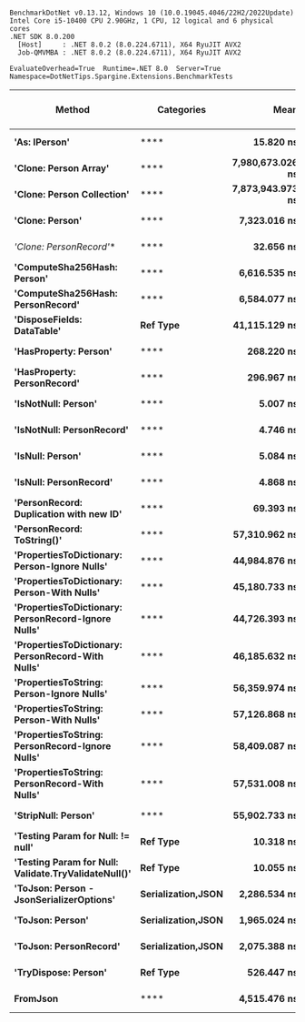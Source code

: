 ```

BenchmarkDotNet v0.13.12, Windows 10 (10.0.19045.4046/22H2/2022Update)
Intel Core i5-10400 CPU 2.90GHz, 1 CPU, 12 logical and 6 physical cores
.NET SDK 8.0.200
  [Host]     : .NET 8.0.2 (8.0.224.6711), X64 RyuJIT AVX2
  Job-QMVMBA : .NET 8.0.2 (8.0.224.6711), X64 RyuJIT AVX2

EvaluateOverhead=True  Runtime=.NET 8.0  Server=True  
Namespace=DotNetTips.Spargine.Extensions.BenchmarkTests  

```
| Method                                               | Categories         | Mean             | Error           | StdDev          | StdErr         | Min              | Q1               | Median           | Q3               | Max              | Op/s          | CI99.9% Margin  | Iterations | Kurtosis | MValue | Skewness | Rank | LogicalGroup | Baseline | Gen0    | Code Size | Completed Work Items | Lock Contentions | Exceptions | Gen1    | Gen2    | Allocated |
|----------------------------------------------------- |------------------- |-----------------:|----------------:|----------------:|---------------:|-----------------:|-----------------:|-----------------:|-----------------:|-----------------:|--------------:|----------------:|-----------:|---------:|-------:|---------:|-----:|------------- |--------- |--------:|----------:|---------------------:|-----------------:|-----------:|--------:|--------:|----------:|
| **&#39;As: IPerson&#39;**                                        | ****                   |        **15.820 ns** |       **0.2193 ns** |       **0.1712 ns** |      **0.0494 ns** |        **15.750 ns** |        **15.765 ns** |        **15.770 ns** |        **15.777 ns** |        **16.362 ns** |  **63,212,789.0** |       **0.2193 ns** |      **12.00** |    **8.393** |  **2.000** |   **2.6215** |    **6** | *****            | **No**       |       **-** |     **328 B** |                    **-** |                **-** |          **-** |       **-** |       **-** |         **-** |
| **&#39;Clone: Person Array&#39;**                                | ****                   | **7,980,673.026 ns** | **158,876.2432 ns** | **274,053.7134 ns** | **44,457.3829 ns** | **7,560,619.531 ns** | **7,757,100.391 ns** | **8,026,332.812 ns** | **8,141,159.375 ns** | **8,631,210.156 ns** |         **125.3** | **158,876.2432 ns** |      **38.00** |    **2.268** |  **3.200** |   **0.2843** |   **24** | *****            | **No**       | **78.1250** |   **1,120 B** |                    **-** |                **-** |          **-** | **62.5000** | **62.5000** | **4505944 B** |
| **&#39;Clone: Person Collection&#39;**                           | ****                   | **7,873,943.973 ns** | **151,322.4507 ns** | **134,143.4111 ns** | **35,851.3346 ns** | **7,576,836.719 ns** | **7,828,349.219 ns** | **7,890,288.281 ns** | **7,960,771.484 ns** | **8,081,225.781 ns** |         **127.0** | **151,322.4507 ns** |      **14.00** |    **2.522** |  **2.000** |  **-0.5839** |   **24** | *****            | **No**       | **78.1250** |     **406 B** |                    **-** |                **-** |          **-** | **62.5000** | **62.5000** | **4483353 B** |
| **&#39;Clone: Person&#39;**                                      | ****                   |     **7,323.016 ns** |      **60.6534 ns** |      **56.7352 ns** |     **14.6490 ns** |     **7,251.325 ns** |     **7,276.453 ns** |     **7,319.698 ns** |     **7,353.898 ns** |     **7,438.471 ns** |     **136,555.8** |      **60.6534 ns** |      **15.00** |    **2.146** |  **2.000** |   **0.5620** |   **17** | *****            | **No**       |  **0.0458** |     **406 B** |                    **-** |                **-** |          **-** |       **-** |       **-** |    **4616 B** |
| **&#39;Clone: PersonRecord*&#39;**                               | ****                   |        **32.656 ns** |       **0.2119 ns** |       **0.1879 ns** |      **0.0502 ns** |        **32.443 ns** |        **32.520 ns** |        **32.601 ns** |        **32.716 ns** |        **33.068 ns** |  **30,622,251.7** |       **0.2119 ns** |      **14.00** |    **2.409** |  **2.000** |   **0.8150** |    **7** | *****            | **No**       |  **0.0010** |     **275 B** |                    **-** |                **-** |          **-** |       **-** |       **-** |      **88 B** |
| **&#39;ComputeSha256Hash: Person&#39;**                          | ****                   |     **6,616.535 ns** |      **18.9601 ns** |      **16.8076 ns** |      **4.4920 ns** |     **6,592.223 ns** |     **6,607.776 ns** |     **6,612.871 ns** |     **6,623.631 ns** |     **6,644.609 ns** |     **151,136.5** |      **18.9601 ns** |      **14.00** |    **1.881** |  **2.000** |   **0.3267** |   **16** | *****            | **No**       |  **0.0381** |     **767 B** |                    **-** |                **-** |          **-** |       **-** |       **-** |    **3984 B** |
| **&#39;ComputeSha256Hash: PersonRecord&#39;**                    | ****                   |     **6,584.077 ns** |      **97.6438 ns** |      **91.3360 ns** |     **23.5829 ns** |     **6,483.187 ns** |     **6,519.736 ns** |     **6,547.617 ns** |     **6,643.565 ns** |     **6,799.783 ns** |     **151,881.6** |      **97.6438 ns** |      **15.00** |    **2.616** |  **2.000** |   **0.8223** |   **16** | *****            | **No**       |  **0.0381** |     **767 B** |                    **-** |                **-** |          **-** |       **-** |       **-** |    **3912 B** |
| **&#39;DisposeFields: DataTable&#39;**                           | **Ref Type**           |    **41,115.129 ns** |     **164.6396 ns** |     **137.4815 ns** |     **38.1305 ns** |    **40,937.778 ns** |    **41,028.976 ns** |    **41,102.731 ns** |    **41,190.768 ns** |    **41,451.071 ns** |      **24,321.9** |     **164.6396 ns** |      **13.00** |    **3.215** |  **2.000** |   **0.7977** |   **18** | *****            | **No**       |  **0.0610** |   **1,723 B** |                    **-** |                **-** |          **-** |       **-** |       **-** |    **9769 B** |
| **&#39;HasProperty: Person&#39;**                                | ****                   |       **268.220 ns** |       **5.2983 ns** |       **6.3073 ns** |      **1.3764 ns** |       **261.389 ns** |       **262.672 ns** |       **265.126 ns** |       **272.975 ns** |       **280.423 ns** |   **3,728,281.1** |       **5.2983 ns** |      **21.00** |    **1.804** |  **2.000** |   **0.5338** |    **9** | *****            | **No**       |  **0.0024** |     **487 B** |                    **-** |                **-** |          **-** |       **-** |       **-** |     **232 B** |
| **&#39;HasProperty: PersonRecord&#39;**                          | ****                   |       **296.967 ns** |       **5.9293 ns** |       **6.8282 ns** |      **1.5268 ns** |       **287.874 ns** |       **292.601 ns** |       **296.329 ns** |       **300.295 ns** |       **311.236 ns** |   **3,367,380.3** |       **5.9293 ns** |      **20.00** |    **2.170** |  **2.000** |   **0.5131** |   **10** | *****            | **No**       |  **0.0024** |     **487 B** |                    **-** |                **-** |          **-** |       **-** |       **-** |     **240 B** |
| **&#39;IsNotNull: Person&#39;**                                  | ****                   |         **5.007 ns** |       **0.1297 ns** |       **0.1441 ns** |      **0.0331 ns** |         **4.759 ns** |         **4.912 ns** |         **4.965 ns** |         **5.080 ns** |         **5.375 ns** | **199,709,300.9** |       **0.1297 ns** |      **19.00** |    **3.184** |  **2.000** |   **0.7289** |    **3** | *****            | **No**       |       **-** |     **160 B** |                    **-** |                **-** |          **-** |       **-** |       **-** |         **-** |
| **&#39;IsNotNull: PersonRecord&#39;**                            | ****                   |         **4.746 ns** |       **0.0585 ns** |       **0.0518 ns** |      **0.0139 ns** |         **4.680 ns** |         **4.711 ns** |         **4.737 ns** |         **4.772 ns** |         **4.855 ns** | **210,710,737.7** |       **0.0585 ns** |      **14.00** |    **2.107** |  **2.000** |   **0.4877** |    **1** | *****            | **No**       |       **-** |     **160 B** |                    **-** |                **-** |          **-** |       **-** |       **-** |         **-** |
| **&#39;IsNull: Person&#39;**                                     | ****                   |         **5.084 ns** |       **0.0319 ns** |       **0.0298 ns** |      **0.0077 ns** |         **5.053 ns** |         **5.061 ns** |         **5.085 ns** |         **5.103 ns** |         **5.157 ns** | **196,683,775.1** |       **0.0319 ns** |      **15.00** |    **2.837** |  **2.000** |   **0.8307** |    **3** | *****            | **No**       |       **-** |     **160 B** |                    **-** |                **-** |          **-** |       **-** |       **-** |         **-** |
| **&#39;IsNull: PersonRecord&#39;**                               | ****                   |         **4.868 ns** |       **0.0344 ns** |       **0.0305 ns** |      **0.0081 ns** |         **4.832 ns** |         **4.845 ns** |         **4.863 ns** |         **4.891 ns** |         **4.939 ns** | **205,409,352.3** |       **0.0344 ns** |      **14.00** |    **2.567** |  **2.000** |   **0.6949** |    **2** | *****            | **No**       |       **-** |     **160 B** |                    **-** |                **-** |          **-** |       **-** |       **-** |         **-** |
| **&#39;PersonRecord: Duplication with new ID&#39;**              | ****                   |        **69.393 ns** |       **1.4023 ns** |       **3.3327 ns** |      **0.4072 ns** |        **65.074 ns** |        **66.694 ns** |        **68.323 ns** |        **72.177 ns** |        **77.271 ns** |  **14,410,600.4** |       **1.4023 ns** |      **67.00** |    **2.141** |  **2.276** |   **0.6978** |    **8** | *****            | **No**       |  **0.0010** |     **581 B** |                    **-** |                **-** |          **-** |       **-** |       **-** |      **88 B** |
| **&#39;PersonRecord: ToString()&#39;**                           | ****                   |    **57,310.962 ns** |     **260.5018 ns** |     **243.6736 ns** |     **62.9162 ns** |    **56,992.715 ns** |    **57,097.324 ns** |    **57,277.933 ns** |    **57,503.970 ns** |    **57,734.799 ns** |      **17,448.7** |     **260.5018 ns** |      **15.00** |    **1.634** |  **2.000** |   **0.2963** |   **22** | *****            | **No**       |  **0.9155** |     **298 B** |                    **-** |                **-** |          **-** |       **-** |       **-** |   **86148 B** |
| **&#39;PropertiesToDictionary: Person-Ignore Nulls&#39;**        | ****                   |    **44,984.876 ns** |     **414.8691 ns** |     **388.0688 ns** |    **100.1989 ns** |    **44,321.289 ns** |    **44,739.539 ns** |    **44,910.760 ns** |    **45,292.163 ns** |    **45,687.726 ns** |      **22,229.7** |     **414.8691 ns** |      **15.00** |    **1.828** |  **2.000** |   **0.1363** |   **19** | *****            | **No**       |  **0.4272** |   **2,944 B** |                    **-** |                **-** |          **-** |       **-** |       **-** |   **44608 B** |
| **&#39;PropertiesToDictionary: Person-With Nulls&#39;**          | ****                   |    **45,180.733 ns** |     **428.4682 ns** |     **400.7894 ns** |    **103.4834 ns** |    **44,552.182 ns** |    **44,916.049 ns** |    **45,200.528 ns** |    **45,336.880 ns** |    **45,967.123 ns** |      **22,133.3** |     **428.4682 ns** |      **15.00** |    **2.045** |  **2.000** |   **0.3651** |   **19** | *****            | **No**       |  **0.4272** |   **2,941 B** |                    **-** |                **-** |          **-** |       **-** |       **-** |   **44608 B** |
| **&#39;PropertiesToDictionary: PersonRecord-Ignore Nulls&#39;**  | ****                   |    **44,726.393 ns** |     **382.0685 ns** |     **357.3871 ns** |     **92.2770 ns** |    **44,218.655 ns** |    **44,426.462 ns** |    **44,836.124 ns** |    **45,007.672 ns** |    **45,315.665 ns** |      **22,358.2** |     **382.0685 ns** |      **15.00** |    **1.434** |  **2.000** |  **-0.0619** |   **19** | *****            | **No**       |  **0.4883** |   **2,944 B** |                    **-** |                **-** |          **-** |       **-** |       **-** |   **44835 B** |
| **&#39;PropertiesToDictionary: PersonRecord-With Nulls&#39;**    | ****                   |    **46,185.632 ns** |     **519.2835 ns** |     **485.7381 ns** |    **125.4170 ns** |    **45,394.775 ns** |    **45,730.811 ns** |    **46,217.224 ns** |    **46,534.357 ns** |    **47,072.681 ns** |      **21,651.8** |     **519.2835 ns** |      **15.00** |    **1.761** |  **2.000** |  **-0.0103** |   **20** | *****            | **No**       |  **0.4883** |   **2,941 B** |                    **-** |                **-** |          **-** |       **-** |       **-** |   **44838 B** |
| **&#39;PropertiesToString: Person-Ignore Nulls&#39;**            | ****                   |    **56,359.974 ns** |     **259.5871 ns** |     **242.8179 ns** |     **62.6953 ns** |    **55,951.099 ns** |    **56,226.178 ns** |    **56,391.595 ns** |    **56,538.116 ns** |    **56,730.127 ns** |      **17,743.1** |     **259.5871 ns** |      **15.00** |    **1.830** |  **2.000** |  **-0.1789** |   **21** | *****            | **No**       |  **0.8545** |   **1,015 B** |                    **-** |                **-** |          **-** |       **-** |       **-** |   **81112 B** |
| **&#39;PropertiesToString: Person-With Nulls&#39;**              | ****                   |    **57,126.868 ns** |     **239.1733 ns** |     **212.0209 ns** |     **56.6650 ns** |    **56,785.992 ns** |    **56,998.923 ns** |    **57,076.883 ns** |    **57,251.711 ns** |    **57,603.851 ns** |      **17,504.9** |     **239.1733 ns** |      **14.00** |    **2.678** |  **2.000** |   **0.5043** |   **22** | *****            | **No**       |  **0.8545** |   **1,013 B** |                    **-** |                **-** |          **-** |       **-** |       **-** |   **81456 B** |
| **&#39;PropertiesToString: PersonRecord-Ignore Nulls&#39;**      | ****                   |    **58,409.087 ns** |     **254.1338 ns** |     **237.7169 ns** |     **61.3782 ns** |    **57,988.266 ns** |    **58,283.551 ns** |    **58,355.789 ns** |    **58,569.107 ns** |    **58,799.557 ns** |      **17,120.6** |     **254.1338 ns** |      **15.00** |    **2.000** |  **2.000** |  **-0.0029** |   **23** | *****            | **No**       |  **0.8545** |   **1,015 B** |                    **-** |                **-** |          **-** |       **-** |       **-** |   **83500 B** |
| **&#39;PropertiesToString: PersonRecord-With Nulls&#39;**        | ****                   |    **57,531.008 ns** |     **652.3111 ns** |     **544.7093 ns** |    **151.0752 ns** |    **57,078.244 ns** |    **57,139.731 ns** |    **57,380.881 ns** |    **57,622.739 ns** |    **58,989.914 ns** |      **17,381.9** |     **652.3111 ns** |      **13.00** |    **4.268** |  **2.000** |   **1.4426** |   **22** | *****            | **No**       |  **0.9155** |   **1,013 B** |                    **-** |                **-** |          **-** |       **-** |       **-** |   **84668 B** |
| **&#39;StripNull: Person&#39;**                                  | ****                   |    **55,902.733 ns** |     **302.4362 ns** |     **268.1018 ns** |     **71.6532 ns** |    **55,425.812 ns** |    **55,741.582 ns** |    **55,941.019 ns** |    **56,125.937 ns** |    **56,311.804 ns** |      **17,888.2** |     **302.4362 ns** |      **14.00** |    **1.730** |  **2.000** |  **-0.2477** |   **21** | *****            | **No**       |  **0.8545** |     **297 B** |                    **-** |                **-** |          **-** |       **-** |       **-** |   **80776 B** |
| **&#39;Testing Param for Null: != null&#39;**                    | **Ref Type**           |        **10.318 ns** |       **0.1002 ns** |       **0.0937 ns** |      **0.0242 ns** |        **10.217 ns** |        **10.235 ns** |        **10.258 ns** |        **10.412 ns** |        **10.443 ns** |  **96,919,070.0** |       **0.1002 ns** |      **15.00** |    **1.067** |  **2.000** |   **0.2178** |    **5** | *****            | **No**       |  **0.0003** |     **196 B** |                    **-** |                **-** |          **-** |       **-** |       **-** |      **24 B** |
| **&#39;Testing Param for Null: Validate.TryValidateNull()&#39;** | **Ref Type**           |        **10.055 ns** |       **0.0510 ns** |       **0.0453 ns** |      **0.0121 ns** |         **9.991 ns** |        **10.029 ns** |        **10.044 ns** |        **10.084 ns** |        **10.138 ns** |  **99,454,334.8** |       **0.0510 ns** |      **14.00** |    **1.846** |  **2.000** |   **0.4923** |    **4** | *****            | **No**       |  **0.0003** |     **196 B** |                    **-** |                **-** |          **-** |       **-** |       **-** |      **24 B** |
| **&#39;ToJson: Person - JsonSerializerOptions&#39;**             | **Serialization,JSON** |     **2,286.534 ns** |      **10.0083 ns** |       **9.3617 ns** |      **2.4172 ns** |     **2,273.223 ns** |     **2,279.705 ns** |     **2,286.621 ns** |     **2,291.914 ns** |     **2,308.061 ns** |     **437,343.1** |      **10.0083 ns** |      **15.00** |    **2.558** |  **2.000** |   **0.6648** |   **14** | *****            | **No**       |  **0.0191** |     **613 B** |                    **-** |                **-** |          **-** |  **0.0153** |       **-** |    **2072 B** |
| **&#39;ToJson: Person&#39;**                                     | **Serialization,JSON** |     **1,965.024 ns** |      **12.4168 ns** |      **10.3686 ns** |      **2.8757 ns** |     **1,952.515 ns** |     **1,957.248 ns** |     **1,966.558 ns** |     **1,972.951 ns** |     **1,988.464 ns** |     **508,899.6** |      **12.4168 ns** |      **13.00** |    **2.473** |  **2.000** |   **0.6446** |   **12** | *****            | **No**       |  **0.0191** |     **366 B** |                    **-** |                **-** |          **-** |       **-** |       **-** |    **2016 B** |
| **&#39;ToJson: PersonRecord&#39;**                               | **Serialization,JSON** |     **2,075.388 ns** |      **11.8103 ns** |      **11.0474 ns** |      **2.8524 ns** |     **2,062.780 ns** |     **2,067.244 ns** |     **2,073.599 ns** |     **2,080.807 ns** |     **2,100.644 ns** |     **481,837.6** |      **11.8103 ns** |      **15.00** |    **2.563** |  **2.000** |   **0.7877** |   **13** | *****            | **No**       |  **0.0191** |     **366 B** |                    **-** |                **-** |          **-** |       **-** |       **-** |    **1904 B** |
| **&#39;TryDispose: Person&#39;**                                 | **Ref Type**           |       **526.447 ns** |       **5.8498 ns** |       **5.4719 ns** |      **1.4128 ns** |       **518.935 ns** |       **522.872 ns** |       **526.371 ns** |       **530.663 ns** |       **534.842 ns** |   **1,899,526.6** |       **5.8498 ns** |      **15.00** |    **1.517** |  **2.000** |   **0.2024** |   **11** | *****            | **No**       |  **0.0315** |   **1,044 B** |                    **-** |                **-** |          **-** |       **-** |       **-** |    **2920 B** |
| **FromJson**                                             | ****                   |     **4,515.476 ns** |      **68.7984 ns** |      **64.3541 ns** |     **16.6162 ns** |     **4,432.681 ns** |     **4,463.754 ns** |     **4,486.796 ns** |     **4,561.467 ns** |     **4,624.322 ns** |     **221,460.6** |      **68.7984 ns** |      **15.00** |    **1.444** |  **2.000** |   **0.2427** |   **15** | *****            | **No**       |  **0.0229** |     **383 B** |                    **-** |                **-** |          **-** |       **-** |       **-** |    **2536 B** |
